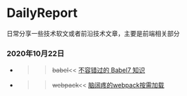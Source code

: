 # DailyReport
日常分享一些技术软文或者前沿技术文章，主要是前端相关部分

### 2020年10月22日

- >>~~babel~~<< [不容错过的 Babel7 知识](https://juejin.im/post/6844904008679686152)
- >>~~webpack~~<< [脑阔疼的webpack按需加载](https://juejin.im/post/6844903718387875847#heading-23) 
